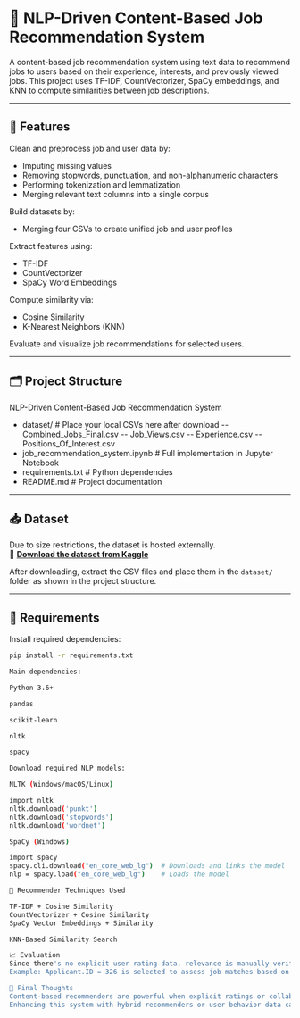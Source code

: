 # 📌 NLP-Driven Content-Based Job Recommendation System

A content-based job recommendation system using text data to recommend jobs to users based on their experience, interests, and previously viewed jobs. This project uses TF-IDF, CountVectorizer, SpaCy embeddings, and KNN to compute similarities between job descriptions.

---

## 🚀 Features

Clean and preprocess job and user data by:

- Imputing missing values  
- Removing stopwords, punctuation, and non-alphanumeric characters  
- Performing tokenization and lemmatization  
- Merging relevant text columns into a single corpus  

Build datasets by:

- Merging four CSVs to create unified job and user profiles  

Extract features using:

- TF-IDF  
- CountVectorizer  
- SpaCy Word Embeddings  

Compute similarity via:

- Cosine Similarity  
- K-Nearest Neighbors (KNN)  

Evaluate and visualize job recommendations for selected users.

---

## 🗂️ Project Structure

NLP-Driven Content-Based Job Recommendation System
- dataset/ # Place your local CSVs here after download
-- Combined_Jobs_Final.csv
-- Job_Views.csv
-- Experience.csv
-- Positions_Of_Interest.csv
- job_recommendation_system.ipynb # Full implementation in Jupyter Notebook
- requirements.txt # Python dependencies
- README.md # Project documentation



---

## 📥 Dataset

Due to size restrictions, the dataset is hosted externally.  
🔗 **[Download the dataset from Kaggle](https://www.kaggle.com/datasets/kandij/job-recommendation-datasets)**

After downloading, extract the CSV files and place them in the `dataset/` folder as shown in the project structure.

---

## 🧰 Requirements

Install required dependencies:


```bash
pip install -r requirements.txt

Main dependencies:

Python 3.6+

pandas

scikit-learn

nltk

spacy

Download required NLP models:

NLTK (Windows/macOS/Linux)

import nltk
nltk.download('punkt')
nltk.download('stopwords')
nltk.download('wordnet')

SpaCy (Windows)

import spacy
spacy.cli.download("en_core_web_lg")  # Downloads and links the model
nlp = spacy.load("en_core_web_lg")    # Loads the model

🧠 Recommender Techniques Used

TF-IDF + Cosine Similarity
CountVectorizer + Cosine Similarity
SpaCy Vector Embeddings + Similarity

KNN-Based Similarity Search

📈 Evaluation
Since there's no explicit user rating data, relevance is manually verified.
Example: Applicant.ID = 326 is selected to assess job matches based on job title and profile alignment.

📌 Final Thoughts
Content-based recommenders are powerful when explicit ratings or collaborative data are missing — like in many real-world job platforms.
Enhancing this system with hybrid recommenders or user behavior data can significantly improve personalization and accuracy.


